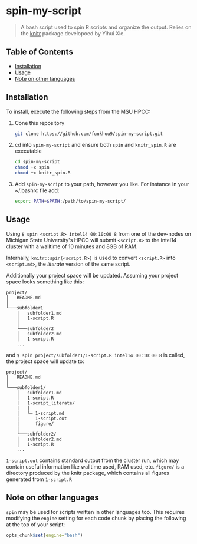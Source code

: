 # spin-my-script

> A bash script used to spin R scripts and organize the output. Relies on the [knitr](https://github.com/yihui/knitr) package developoed by Yihui Xie.

## Table of Contents

- [Installation](#installation)
- [Usage](#usage)
- [Note on other languages](#note-on-other-languages)

## Installation

To install, execute the following steps from the MSU HPCC:

1. Cone this repository

    ```sh
    git clone https://github.com/funkhou9/spin-my-script.git
    ```

2. cd into `spin-my-script` and ensure both `spin` and `knitr_spin.R` are executable

	```sh
	cd spin-my-script
	chmod +x spin
	chmod +x knitr_spin.R
	```

3. Add `spin-my-script` to your path, however you like. For instance in your ~/.bashrc file add:

	```sh
	export PATH=$PATH:/path/to/spin-my-script/
	```

## Usage


Using `$ spin <script.R> intel14 00:10:00 8`
from one of the dev-nodes on Michigan State University's HPCC will submit `<script.R>` to the intel14 cluster with a walltime of 10 minutes and 8GB of RAM.

Internally, `knitr::spin(<script.R>)` is used to convert `<script.R>` into `<script.md>`, the *literate* version of the same script.

Additionally your project space will be updated. Assuming your project space looks something like this:

```
project/
│   README.md    
│
└───subfolder1
    │   subfolder1.md
    │   1-script.R
    │
    └───subfolder2
    │   subfolder2.md
    │   1-script.R
    ...
```

and `$ spin project/subfolder1/1-script.R intel14 00:10:00 8` is called, the project space will update to:

```
project/
│   README.md    
│
└───subfolder1/
    │   subfolder1.md
    │   1-script.R
    |	1-script_literate/
    |	|
    |	└─ 1-script.md
    |      1-script.out
    |	   figure/
    │
    └───subfolder2/
    │   subfolder2.md
    │   1-script.R
    ...
```


`1-script.out` contains standard output from the cluster run, which may contain useful information 
like walltime used, RAM used, etc. `figure/` is a directory produced by the knitr package, which contains 
all figures generated from `1-script.R`

## Note on other languages

`spin` may be used for scripts written in other languages too. This requires modifying the `engine` setting for each code chunk by placing the following at the top of your script:

```r
opts_chunk$set(engine="bash")
```

